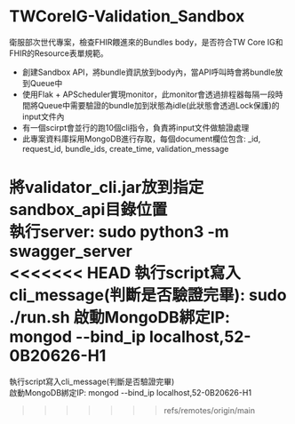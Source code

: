 # TWCoreIG-Validation_Sandbox
衛服部次世代專案，檢查FHIR餵進來的Bundles body，是否符合TW Core IG和FHIR的Resource表單規範。

* 創建Sandbox API，將bundle資訊放到body內，當API呼叫時會將bundle放到Queue中  
* 使用Flak + APScheduler實現monitor，此monitor會透過排程器每隔一段時間將Queue中需要驗證的bundle加到狀態為idle(此狀態會透過Lock保護)的input文件內  
* 有一個scirpt會並行的跑10個cli指令，負責將input文件做驗證處理  
* 此專案資料庫採用MongoDB進行存取，每個document欄位包含: _id, request_id, bundle_ids, create_time, validation_message  

將validator_cli.jar放到指定sandbox_api目錄位置  
執行server: sudo python3 -m swagger_server  
<<<<<<< HEAD
執行script寫入cli_message(判斷是否驗證完畢): sudo ./run.sh
啟動MongoDB綁定IP: mongod --bind_ip localhost,52-0B20626-H1  
=======
執行script寫入cli_message(判斷是否驗證完畢)     
啟動MongoDB綁定IP: mongod --bind_ip localhost,52-0B20626-H1  
>>>>>>> refs/remotes/origin/main
